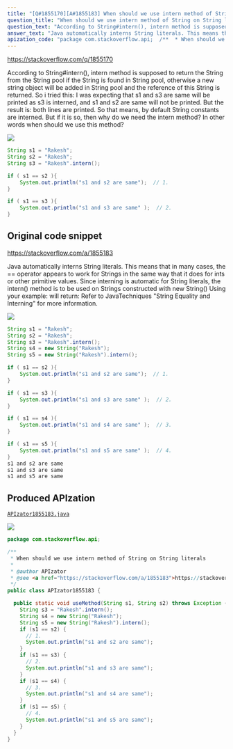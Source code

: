 ```yaml
---
title: "[Q#1855170][A#1855183] When should we use intern method of String on String literals"
question_title: "When should we use intern method of String on String literals"
question_text: "According to String#intern(), intern method is supposed to return the String from the String pool if the String is found in String pool, otherwise a new string object will be added in String pool and the reference of this String is returned. So i tried this: I was expecting that s1 and s3 are same will be printed as s3 is interned, and s1 and s2 are same will not be printed. But the result is: both lines are printed. So that means, by default String constants are interned. But if it is so, then why do we need the intern method? In other words when should we use this method?"
answer_text: "Java automatically interns String literals. This means that in many cases, the == operator appears to work for Strings in the same way that it does for ints or other primitive values. Since interning is automatic for String literals, the intern() method is to be used on Strings constructed with new String() Using your example: will return: Refer to JavaTechniques \"String Equality and Interning\" for more information."
apization_code: "package com.stackoverflow.api;  /**  * When should we use intern method of String on String literals  *  * @author APIzator  * @see <a href=\"https://stackoverflow.com/a/1855183\">https://stackoverflow.com/a/1855183</a>  */ public class APIzator1855183 {    public static void useMethod(String s1, String s2) throws Exception {     String s3 = \"Rakesh\".intern();     String s4 = new String(\"Rakesh\");     String s5 = new String(\"Rakesh\").intern();     if (s1 == s2) {       // 1.       System.out.println(\"s1 and s2 are same\");     }     if (s1 == s3) {       // 2.       System.out.println(\"s1 and s3 are same\");     }     if (s1 == s4) {       // 3.       System.out.println(\"s1 and s4 are same\");     }     if (s1 == s5) {       // 4.       System.out.println(\"s1 and s5 are same\");     }   } }"
---
```


https://stackoverflow.com/q/1855170

According to String#intern(), intern method is supposed to return the String from the String pool if the String is found in String pool, otherwise a new string object will be added in String pool and the reference of this String is returned.
So i tried this:
I was expecting that s1 and s3 are same will be printed as s3 is interned, and s1 and s2 are same will not be printed. But the result is: both lines are printed. So that means, by default String constants are interned. But if it is so, then why do we need the intern method? In other words when should we use this method?


<div class="code-logo"><img src="/stackoverflow.png" /></div>

```java
String s1 = "Rakesh";
String s2 = "Rakesh";
String s3 = "Rakesh".intern();

if ( s1 == s2 ){
    System.out.println("s1 and s2 are same");  // 1.
}

if ( s1 == s3 ){
    System.out.println("s1 and s3 are same" );  // 2.
}
```


## Original code snippet

https://stackoverflow.com/a/1855183

Java automatically interns String literals. This means that in many cases, the == operator appears to work for Strings in the same way that it does for ints or other primitive values.
Since interning is automatic for String literals, the intern() method is to be used on Strings constructed with new String()
Using your example:
will return:
Refer to JavaTechniques &quot;String Equality and Interning&quot; for more information.

<div class="code-logo"><img src="/stackoverflow.png" /></div>

```java
String s1 = "Rakesh";
String s2 = "Rakesh";
String s3 = "Rakesh".intern();
String s4 = new String("Rakesh");
String s5 = new String("Rakesh").intern();

if ( s1 == s2 ){
    System.out.println("s1 and s2 are same");  // 1.
}

if ( s1 == s3 ){
    System.out.println("s1 and s3 are same" );  // 2.
}

if ( s1 == s4 ){
    System.out.println("s1 and s4 are same" );  // 3.
}

if ( s1 == s5 ){
    System.out.println("s1 and s5 are same" );  // 4.
}
s1 and s2 are same
s1 and s3 are same
s1 and s5 are same
```

## Produced APIzation

[`APIzator1855183.java`](https://github.com/pasqualesalza/apization-temp/raw/main/data/search/APIzator1855183.java)

<div class="code-logo"><img src="/apizator.png" /></div>

```java
package com.stackoverflow.api;

/**
 * When should we use intern method of String on String literals
 *
 * @author APIzator
 * @see <a href="https://stackoverflow.com/a/1855183">https://stackoverflow.com/a/1855183</a>
 */
public class APIzator1855183 {

  public static void useMethod(String s1, String s2) throws Exception {
    String s3 = "Rakesh".intern();
    String s4 = new String("Rakesh");
    String s5 = new String("Rakesh").intern();
    if (s1 == s2) {
      // 1.
      System.out.println("s1 and s2 are same");
    }
    if (s1 == s3) {
      // 2.
      System.out.println("s1 and s3 are same");
    }
    if (s1 == s4) {
      // 3.
      System.out.println("s1 and s4 are same");
    }
    if (s1 == s5) {
      // 4.
      System.out.println("s1 and s5 are same");
    }
  }
}

```